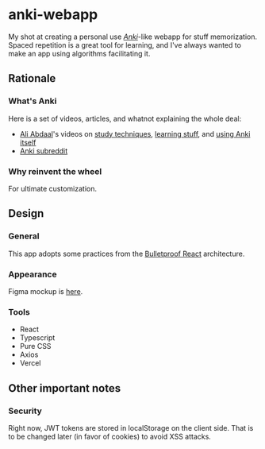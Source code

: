 # anki-webapp

My shot at creating a personal use [_Anki_](https://apps.ankiweb.net)-like webapp for stuff memorization. Spaced repetition is a great tool for learning, and I've always wanted to make an app using algorithms facilitating it.

## Rationale

### What's Anki

Here is a set of videos, articles, and whatnot explaining the whole deal:
- [Ali Abdaal](https://aliabdaal.com)'s videos on [study techniques](https://www.youtube.com/watch?v=ukLnPbIffxE), [learning stuff](https://www.youtube.com/watch?v=unityETmypk), and [using Anki itself](https://www.youtube.com/watch?v=W-EpiaPcgTk)
- [Anki subreddit](https://www.reddit.com/r/Anki/)

### Why reinvent the wheel

For ultimate customization.

## Design

### General

This app adopts some practices from the [Bulletproof React](https://github.com/alan2207/bulletproof-react) architecture.

### Appearance

Figma mockup is [here](https://www.figma.com/file/0R1rTfcYHTo10Wi72FazAE/Web?node-id=0%3A1).

### Tools

- React
- Typescript
- Pure CSS
- Axios
- Vercel

## Other important notes

### Security

Right now, JWT tokens are stored in localStorage on the client side. That is to be changed later (in favor of cookies) to avoid XSS attacks.
